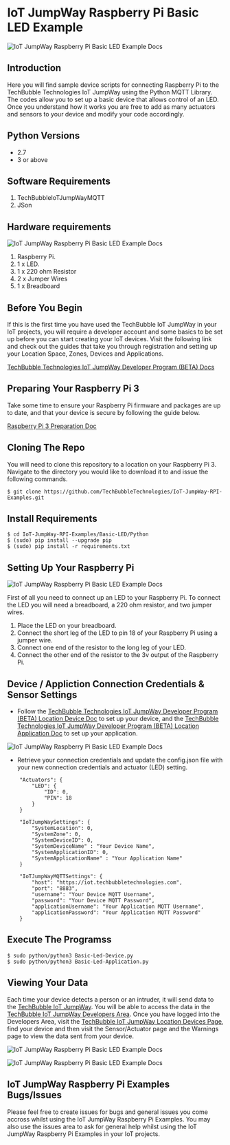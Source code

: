 # IoT JumpWay Raspberry Pi Basic LED Example

![IoT JumpWay Raspberry Pi Basic LED Example Docs](../../images/main/IoT-Jumpway.jpg)  

## Introduction

Here you will find sample device scripts for connecting Raspberry Pi to the TechBubble Technologies IoT JumpWay using the Python MQTT Library. The codes allow you to set up a basic device that allows control of an LED. Once you understand how it works you are free to add as many actuators and sensors to your device and modify your code accordingly.

## Python Versions

- 2.7
- 3 or above

## Software Requirements

1. TechBubbleIoTJumpWayMQTT  
2. JSon

## Hardware requirements

![IoT JumpWay Raspberry Pi Basic LED Example Docs](../../images/Basic-LED/Hardware.jpg)  

1. Raspberry Pi.
2. 1 x LED.
3. 1 x 220 ohm Resistor
4. 2 x Jumper Wires
5. 1 x Breadboard

## Before You Begin

If this is the first time you have used the TechBubble IoT JumpWay in your IoT projects, you will require a developer account and some basics to be set up before you can start creating your IoT devices. Visit the following link and check out the guides that take you through registration and setting up your Location Space, Zones, Devices and Applications.

[TechBubble Technologies IoT JumpWay Developer Program (BETA) Docs](https://github.com/TechBubbleTechnologies/IoT-JumpWay-Docs/ "TechBubble Technologies IoT JumpWay Developer Program (BETA) Docs")

## Preparing Your Raspberry Pi 3

Take some time to ensure your Raspberry Pi firmware and packages are up to date, and that your device is secure by following the guide below.

[Raspberry Pi 3 Preparation Doc](https://github.com/TechBubbleTechnologies/IoT-JumpWay-RPI-Examples/blob/master/_DOCS/1-Raspberry-Pi-Prep.md "Raspberry Pi 3 Preparation Doc")

## Cloning The Repo

You will need to clone this repository to a location on your Raspberry Pi 3. Navigate to the directory you would like to download it to and issue the following commands.

    $ git clone https://github.com/TechBubbleTechnologies/IoT-JumpWay-RPI-Examples.git

## Install Requirements

    $ cd IoT-JumpWay-RPI-Examples/Basic-LED/Python
	$ (sudo) pip install --upgrade pip
    $ (sudo) pip install -r requirements.txt

## Setting Up Your Raspberry Pi

![IoT JumpWay Raspberry Pi Basic LED Example Docs](../../images/Basic-LED/Blinking.jpg)  

First of all you need to connect up an LED to your Raspberry Pi. To connect the LED you will need a breadboard, a 220 ohm resistor, and two jumper wires. 

1. Place the LED on your breadboard.
2. Connect the short leg of the LED to pin 18 of your Raspberry Pi using a jumper wire.
3. Connect one end of the resistor to the long leg of your LED.
4. Connect the other end of the resistor to the 3v output of the Raspberry Pi.

## Device / Appliction Connection Credentials & Sensor Settings

- Follow the [TechBubble Technologies IoT JumpWay Developer Program (BETA) Location Device Doc](https://github.com/TechBubbleTechnologies/IoT-JumpWay-Docs/blob/master/4-Location-Devices.md "TechBubble Technologies IoT JumpWay Developer Program (BETA) Location Device Doc") to set up your device, and the [TechBubble Technologies IoT JumpWay Developer Program (BETA) Location Application Doc](https://github.com/TechBubbleTechnologies/IoT-JumpWay-Docs/blob/master/5-Location-Applications.md "TechBubble Technologies IoT JumpWay Developer Program (BETA) Location Application Doc") to set up your application. 

![IoT JumpWay Raspberry Pi Basic LED Example Docs](../../images/Basic-LED/Device-Creation.png)  

- Retrieve your connection credentials and update the config.json file with your new connection  credentials and actuator (LED) setting.

```
	"Actuators": {
		"LED": {
			"ID": 0,
			"PIN": 18
		}
	}
```

```
	"IoTJumpWaySettings": {
        "SystemLocation": 0,
        "SystemZone": 0,
        "SystemDeviceID": 0,
        "SystemDeviceName" : "Your Device Name",
        "SystemApplicationID": 0,
        "SystemApplicationName" : "Your Application Name"
	}
```

```
	"IoTJumpWayMQTTSettings": {
        "host": "https://iot.techbubbletechnologies.com",
        "port": "8883",
        "username": "Your Device MQTT Username",
        "password": "Your Device MQTT Password",
        "applicationUsername": "Your Application MQTT Username",
        "applicationPassword": "Your Application MQTT Password"
	}
```

## Execute The Programss

    $ sudo python/python3 Basic-Led-Device.py 
    $ sudo python/python3 Basic-Led-Application.py 

## Viewing Your Data  

Each time your device detects a person or an intruder, it will send data to the [TechBubble IoT JumpWay](https://iot.techbubbletechnologies.com/ "TechBubble IoT JumpWay"). You will be able to access the data in the [TechBubble IoT JumpWay Developers Area](https://iot.techbubbletechnologies.com/developers/dashboard/ "TechBubble IoT JumpWay Developers Area"). Once you have logged into the Developers Area, visit the [TechBubble IoT JumpWay Location Devices Page](https://iot.techbubbletechnologies.com/developers/location-devices "Location Devices page"), find your device and then visit the Sensor/Actuator page and the Warnings page to view the data sent from your device.

![IoT JumpWay Raspberry Pi Basic LED Example Docs](../../images/Basic-LED/SensorData.png)

![IoT JumpWay Raspberry Pi Basic LED Example Docs](../../images/Basic-LED/WarningData.png)

## IoT JumpWay Raspberry Pi Examples Bugs/Issues

Please feel free to create issues for bugs and general issues you come accross whilst using the IoT JumpWay Raspberry Pi Examples. You may also use the issues area to ask for general help whilst using the IoT JumpWay Raspberry Pi Examples in your IoT projects.